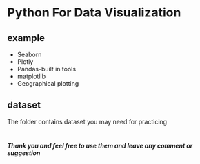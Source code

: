 # Python For Data Visualization

## example
* Seaborn
* Plotly
* Pandas-built in tools
* matplotlib
* Geographical plotting

## dataset
The folder contains dataset you may need for practicing


#
#
##### Thank you and feel free to use them and leave any comment or suggestion

